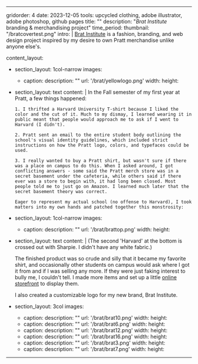 ---

gridorder: 4
date: 2023-12-05
tools: upcycled clothing, adobe illustrator, adobe photoshop, github pages
title: ""
description: "<i>Brat Institute</i><br>branding & merchandising project"
time_period:
thumbnail: "/bratcovertest.png"
intro: |
 <a href="https://www.bratinstitute.com/" target="_blank">Brat Institute</a> is a fashion, branding, and web design project inspired by my desire to own Pratt merchandise unlike anyone else's.

content_layout:
  - section_layout: 1col-narrow
    images:
      - caption:
        description: ""
        url: '/brat/yellowlogo.png'
        width:
        height:
  - section_layout: text
    content: |
       In the Fall semester of my first year at Pratt, a few things happened:
 
        1. I thrifted a Harvard University T-shirt because I liked the color and the cut of it. Much to my dismay, I learned wearing it in public meant that people would approach me to ask if I went to Harvard (I didn't).
        
        2. Pratt sent an email to the entire student body outlining the school's visual identity guidelines, which included strict instructions on how the Pratt logo, colors, and typefaces could be used.
        
        3. I really wanted to buy a Pratt shirt, but wasn't sure if there was a place on campus to do this. When I asked around, I got conflicting answers - some said the Pratt merch store was in a secret basement under the cafeteria, while others said if there ever was a store to begin with, it had long been closed. Most people told me to just go on Amazon. I learned much later that the secret basement theory was correct.
        
        Eager to represent my actual school (no offense to Harvard), I took matters into my own hands and patched together this monstrosity:
  - section_layout: 1col-narrow
    images:
      - caption:
        description: ""
        url: '/brat/brattop.png'
        width:
        height:
  - section_layout: text
    content: |
       (The second 'Harvard' at the bottom is crossed out with Sharpie. I didn't have any white fabric.)

       The finished product was so crude and silly that it became my favorite shirt, and occasionally other students on campus would ask where I got it from and if I was selling any more. If they were just faking interest to bully me, I couldn't tell. I made more items and set up a little <a href="https://www.bratinstitute.com/" target="_blank">online storefront</a> to display them.

       I also created a customizable logo for my new brand, Brat Institute.
  - section_layout: 3col
    images:
      - caption:
        description: ""
        url: '/brat/brat10.png'
        width:
        height:
      - caption:
        description: ""
        url: '/brat/brat6.png'
        width:
        height:
      - caption:
        description: ""
        url: '/brat/brat12.png'
        width:
        height:
      - caption:
        description: ""
        url: '/brat/brat16.png'
        width:
        height:
      - caption:
        description: ""
        url: '/brat/brat3.png'
        width:
        height:
      - caption:
        description: ""
        url: '/brat/brat7.png'
        width:
        height:

---